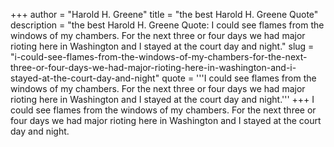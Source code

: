 +++
author = "Harold H. Greene"
title = "the best Harold H. Greene Quote"
description = "the best Harold H. Greene Quote: I could see flames from the windows of my chambers. For the next three or four days we had major rioting here in Washington and I stayed at the court day and night."
slug = "i-could-see-flames-from-the-windows-of-my-chambers-for-the-next-three-or-four-days-we-had-major-rioting-here-in-washington-and-i-stayed-at-the-court-day-and-night"
quote = '''I could see flames from the windows of my chambers. For the next three or four days we had major rioting here in Washington and I stayed at the court day and night.'''
+++
I could see flames from the windows of my chambers. For the next three or four days we had major rioting here in Washington and I stayed at the court day and night.
